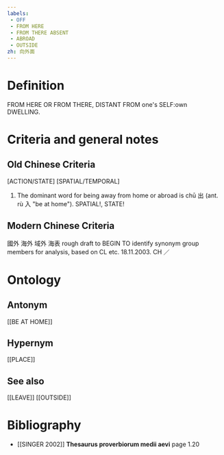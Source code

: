 ```yaml
---
labels: 
 - OFF
 - FROM HERE
 - FROM THERE ABSENT
 - ABROAD
 - OUTSIDE
zh: 向外面
---
```


# Definition
FROM HERE OR FROM THERE, DISTANT FROM one's SELF:own DWELLING. 
# Criteria and general notes
## Old Chinese Criteria
[ACTION/STATE]
[SPATIAL/TEMPORAL]
1. The dominant word for being away from home or abroad is chū 出 (ant. rù 入 "be at home").
SPATIAL!, STATE!
## Modern Chinese Criteria
國外
海外
域外
海表
rough draft to BEGIN TO identify synonym group members for analysis, based on CL etc. 18.11.2003. CH ／
# Ontology

## Antonym
[[BE AT HOME]]
## Hypernym
[[PLACE]]
## See also
[[LEAVE]]
[[OUTSIDE]]
# Bibliography
- [[SINGER 2002]]
**Thesaurus proverbiorum medii aevi** page 1.20

